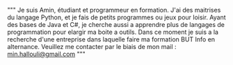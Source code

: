 """
Je suis Amin, étudiant et programmeur en formation.
J'ai des maitrises du langage Python, et je fais de petits programmes ou jeux pour loisir.
Ayant des bases de Java et C#, je cherche aussi a apprendre plus de langages de programmation pour elargir ma boite a outils.
Dans ce moment je suis a la recherche d'une entreprise dans laquelle faire ma formation BUT Info en alternance.
Veuillez me contacter par le biais de mon mail :
  min.hallouli@gmail.com
"""
